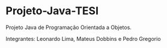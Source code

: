 # Projeto-Java-TESI
Projeto Java de Programação Orientada a Objetos. 

Integrantes:
Leonardo Lima, Mateus Dobbins e Pedro Gregorio
